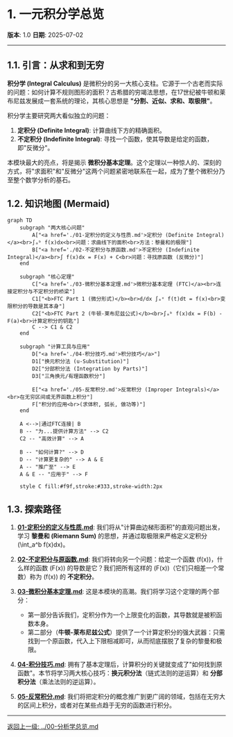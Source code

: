 # 1. 一元积分学总览

**版本**: 1.0
**日期**: 2025-07-02

---

## 1.1. 引言：从求和到无穷

**积分学 (Integral Calculus)** 是微积分的另一大核心支柱。它源于一个古老而实际的问题：如何计算不规则图形的面积？古希腊的穷竭法思想，在17世纪被牛顿和莱布尼兹发展成一套系统的理论，其核心思想是 **"分割、近似、求和、取极限"**。

积分学主要研究两大看似独立的问题：

1. **定积分 (Definite Integral)**: 计算曲线下方的精确面积。
2. **不定积分 (Indefinite Integral)**: 寻找一个函数，使其导数是给定的函数，即"反微分"。

本模块最大的亮点，将是揭示 **微积分基本定理**。这个定理以一种惊人的、深刻的方式，将"求面积"和"反微分"这两个问题紧密地联系在一起，成为了整个微积分乃至整个数学分析的基石。

## 1.2. 知识地图 (Mermaid)

```mermaid
graph TD
    subgraph "两大核心问题"
        A["<a href='./01-定积分的定义与性质.md'>定积分 (Definite Integral)</a><br>∫ₐᵇ f(x)dx<br>问题：求曲线下的面积<br>方法：黎曼和的极限"]
        B["<a href='./02-不定积分与原函数.md'>不定积分 (Indefinite Integral)</a><br>∫ f(x)dx = F(x) + C<br>问题：寻找原函数 (反微分)"]
    end

    subgraph "核心定理"
        C["<a href='./03-微积分基本定理.md'>微积分基本定理 (FTC)</a><br>连接定积分与不定积分的桥梁"]
        C1["<b>FTC Part 1 (微分形式)</b><br>d/dx ∫ₐˣ f(t)dt = f(x)<br>变限积分的导数是其本身"]
        C2["<b>FTC Part 2 (牛顿-莱布尼兹公式)</b><br>∫ₐᵇ f(x)dx = F(b) - F(a)<br>计算定积分的钥匙"]
        C --> C1 & C2
    end
    
    subgraph "计算工具与应用"
        D["<a href='./04-积分技巧.md'>积分技巧</a>"]
        D1["换元积分法 (u-Substitution)"]
        D2["分部积分法 (Integration by Parts)"]
        D3["三角换元/有理函数积分"]

        E["<a href='./05-反常积分.md'>反常积分 (Improper Integrals)</a><br>在无穷区间或无界函数上积分"]
        F["积分的应用<br>(求体积, 弧长, 做功等)"]
    end

    A <-->|通过FTC连接| B
    B -- "为...提供计算方法" --> C2
    C2 -- "高效计算" --> A
    
    B -- "如何计算?" --> D
    D -- "计算更复杂的" --> A & E
    A -- "推广至" --> E
    A & E -- "应用于" --> F

    style C fill:#f9f,stroke:#333,stroke-width:2px
```

## 1.3. 探索路径

1. **[01-定积分的定义与性质.md](./01-定积分的定义与性质.md)**: 我们将从"计算曲边梯形面积"的直观问题出发，学习 **黎曼和 (Riemann Sum)** 的思想，并通过取极限来严格定义定积分 \(\int_a^b f(x)dx\)。

2. **[02-不定积分与原函数.md](./02-不定积分与原函数.md)**: 我们将转向另一个问题：给定一个函数 \(f(x)\)，什么样的函数 \(F(x)\) 的导数是它？我们把所有这样的 \(F(x)\)（它们只相差一个常数）称为 \(f(x)\) 的 **不定积分**。

3. **[03-微积分基本定理.md](./03-微积分基本定理.md)**: 这是本模块的高潮。我们将学习这个定理的两个部分：
    * 第一部分告诉我们，定积分作为一个上限变化的函数，其导数就是被积函数本身。
    * 第二部分（**牛顿-莱布尼兹公式**）提供了一个计算定积分的强大武器：只需找到一个原函数，代入上下限相减即可，从而彻底摆脱了复杂的黎曼和极限。

4. **[04-积分技巧.md](./04-积分技巧.md)**: 拥有了基本定理后，计算积分的关键就变成了"如何找到原函数"。本节将学习两大核心技巧：**换元积分法**（链式法则的逆运算）和 **分部积分法**（乘法法则的逆运算）。

5. **[05-反常积分.md](./05-反常积分.md)**: 我们将把定积分的概念推广到更广阔的领域，包括在无穷大的区间上积分，或者对在某些点趋于无穷的函数进行积分。

---
[返回上一级: ../00-分析学总览.md](./00-分析学总览.md)
